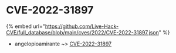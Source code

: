 # CVE-2022-31897
{% embed url="https://github.com/Live-Hack-CVE/full_database/blob/main/cves/2022/CVE-2022-31897.json" %}

* angelopioamirante ~> [CVE-2022-31897](https://www.alice-snow.ru/2022/database/cve-2022-31897/cve-2022-31897-angelopioamirante)